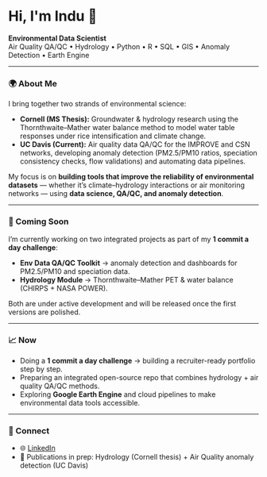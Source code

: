 # Hi, I'm Indu 👋

**Environmental Data Scientist**  
Air Quality QA/QC • Hydrology • Python • R • SQL • GIS • Anomaly Detection • Earth Engine  

---

### 🌍 About Me
I bring together two strands of environmental science:  
- **Cornell (MS Thesis):** Groundwater & hydrology research using the Thornthwaite–Mather water balance method to model water table responses under rice intensification and climate change.  
- **UC Davis (Current):** Air quality data QA/QC for the IMPROVE and CSN networks, developing anomaly detection (PM2.5/PM10 ratios, speciation consistency checks, flow validations) and automating data pipelines.  

My focus is on **building tools that improve the reliability of environmental datasets** — whether it’s climate–hydrology interactions or air monitoring networks — using **data science, QA/QC, and anomaly detection**.

---

### 🚧 Coming Soon
I’m currently working on two integrated projects as part of my **1 commit a day challenge**:  
- **Env Data QA/QC Toolkit** → anomaly detection and dashboards for PM2.5/PM10 and speciation data.  
- **Hydrology Module** → Thornthwaite–Mather PET & water balance (CHIRPS + NASA POWER).  

Both are under active development and will be released once the first versions are polished.  

---

### 📈 Now
- Doing a **1 commit a day challenge** → building a recruiter-ready portfolio step by step.  
- Preparing an integrated open-source repo that combines hydrology + air quality QA/QC methods.  
- Exploring **Google Earth Engine** and cloud pipelines to make environmental data tools accessible.  

---

### 🤝 Connect
- 🌐 [LinkedIn](https://www.linkedin.com/in/induts/)  
- 📝 Publications in prep: Hydrology (Cornell thesis) + Air Quality anomaly detection (UC Davis)  

